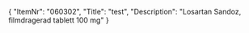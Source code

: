 {
  "ItemNr": "060302",
  "Title": "test",
  "Description": "Losartan Sandoz, filmdragerad tablett 100 mg"
}